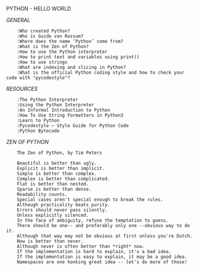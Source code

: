 PYTHON - HELLO WORLD


*GENERAL*

		:Who created Python?
		:Who is Guido van Rossum?
		:Where does the name ‘Python’ come from?
		:What is the Zen of Python?
		:How to use the Python interpreter
		:How to print text and variables using print()
		:How to use strings
		:What are indexing and slicing in Python?
		:What is the official Python coding style and how to check your code with "pycodestyle"?

*RESOURCES*

		:The Python Interpreter
		:Using the Python Interpreter
		:An Informal Introduction to Python
		:How To Use String Formatters in Python3
		:Learn to Python
		:Pycodestyle – Style Guide for Python Code
		:Python Bytecode

*ZEN OF PYTHON*

		The Zen of Python, by Tim Peters

		Beautiful is better than ugly.
		Explicit is better than implicit.
		Simple is better than complex.
		Complex is better than complicated.
		Flat is better than nested.
		Sparse is better than dense.
		Readability counts.
		Special cases aren't special enough to break the rules.
		Although practicality beats purity.
		Errors should never pass silently.
		Unless explicitly silenced.
		In the face of ambiguity, refuse the temptation to guess.
		There should be one-- and preferably only one --obvious way to do it.
		Although that way may not be obvious at first unless you're Dutch.
		Now is better than never.
		Although never is often better than *right* now.
		If the implementation is hard to explain, it's a bad idea.
		If the implementation is easy to explain, it may be a good idea.
		Namespaces are one honking great idea -- let's do more of those!
